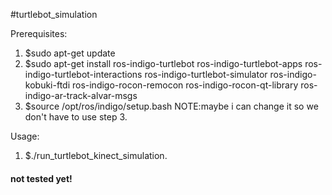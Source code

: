 #turtlebot_simulation

Prerequisites:

1.  $sudo apt-get update
2.  $sudo apt-get install ros-indigo-turtlebot ros-indigo-turtlebot-apps ros-indigo-turtlebot-interactions ros-indigo-turtlebot-simulator ros-indigo-kobuki-ftdi ros-indigo-rocon-remocon ros-indigo-rocon-qt-library ros-indigo-ar-track-alvar-msgs
3.  $source /opt/ros/indigo/setup.bash
NOTE:maybe i can change it so we don't have to use step 3.



Usage:
1. $./run_turtlebot_kinect_simulation.

#### not tested yet! ###
